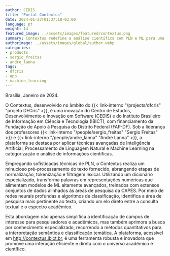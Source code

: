 ```yaml
---
author: CEDIS
title: "Portal Contextus"
date: 2024-01-23T01:37:18-03:00
language: pt
weight: 14
featured_image: ../assets/images/featured/contextus.png
summary: Contextus redefine a análise científica com PLN e ML para uma interação direta com o conhecimento acadêmico.
authorimage: ../assets/images/global/author.webp
categories:
- products
- sergio_freitas
- andre_lanna
tags: 
- dfcris
- app
- machine_learning
---
```

Brasília, Janeiro de 2024.

O Contextus, desenvolvido no âmbito do {{< link-interno "/projects/dfcris" "projeto DFCris" >}}, é uma inovação do Centro de Estudos, Desenvolvimento e Inovação em Software (CEDIS) e do Instituto Brasileiro de Informação em Ciência e Tecnologia (IBICT), com financiamento da Fundação de Apoio à Pesquisa do Distrito Federal (FAP-DF). Sob a liderança dos professores {{< link-interno "/people/sergio_freitas" "Sergio Freitas" >}} e {{< link-interno "/people/andre_lanna" "André Lanna" >}}, a plataforma se destaca por aplicar técnicas avançadas de Inteligência Artificial, Processamento de Linguagem Natural e Machine Learning na categorização e análise de informações científicas.

Empregando sofisticadas técnicas de PLN, o Contextus realiza um minucioso pré-processamento do texto fornecido, abrangendo etapas de normalização, tokenização e filtragem lexical. Utilizando um dicionário especializado, transforma palavras em representações numéricas que alimentam modelos de ML altamente avançados, treinados com extensos conjuntos de dados alinhados às áreas de pesquisa da CAPES. Por meio de redes neurais profundas e algoritmos de classificação, identifica a área de pesquisa mais pertinente ao texto, criando um elo direto entre a consulta textual e o espectro acadêmico.

Esta abordagem não apenas simplifica a identificação de campos de interesse para pesquisadores e acadêmicos, mas também aprimora a busca por conhecimento especializado, recorrendo a métodos quantitativos para a interpretação semântica e classificação temática. A plataforma, acessível em http://contextus.ibict.br, é uma ferramenta robusta e inovadora que promove uma interação eficiente e direta com o universo acadêmico e científico.